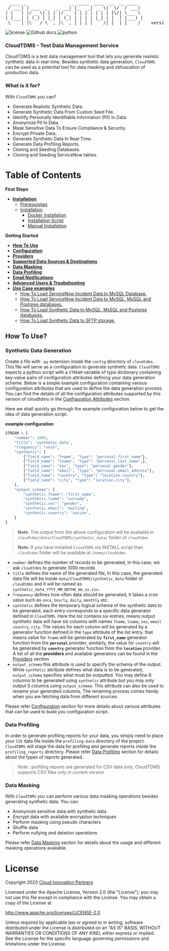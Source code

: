 <pre>
  ____ _                 _ _____ ____  __  __ ____  
 / ___| | ___  _   _  __| |_   _|  _ \|  \/  / ___| 
| |   | |/ _ \| | | |/ _` | | | | | | | |\/| \___ \ 
| |___| | (_) | |_| | (_| | | | | |_| | |  | |___) |
 \____|_|\___/ \__,_|\__,_| |_| |____/|_|  |_|____/    version 0.1
</pre>

![license](https://img.shields.io/badge/license-Apache2-blue) ![Github docs](https://img.shields.io/badge/docs-passing-green) ![python](https://img.shields.io/badge/python-3.6-blue)


### CloudTDMS - Test Data Management Service
CloudTDMS is a test data management tool that lets you generate realistic synthetic data in real-time. Besides synthetic 
data generation, `CloudTDMS` can be used as a potential tool for data masking and obfuscation of production data.

### What is it for?
With `CloudTDMS` you can?
+ Generate Realistic Synthetic Data.
+ Generate Synthetic Data From Custom Seed File.
+ Identify Personally Identifiable Information (PII) In Data.
+ Anonymize PII In Data.
+ Mask Sensitive Data To Ensure Compliance & Security.
+ Encrypt Private Data.
+ Generate Synthetic Data In Real-Time.
+ Generate Data Profiling Reports.
+ Cloning and Seeding Databases.
+ Cloning and Seeding ServiceNow tables.

# Table of Contents

**First Steps**

* **[Installation](installation.md)**
    - [Prerequisites](installation.md#pre-requisite)
    - [Installation](installation.md#installation)
        - [Docker Installation](installation.md#docker-image)
        - [Installation Script](installation.md#installation-script)
        - [Manual Installation](installation.md#manual-installation)
    
**Getting Started**

* **[How To Use](README.md#how-to-use-)**
* **[Configuration](configuration_script.md)**
* **[Providers](providers.md)**
* **[Supported Data Sources & Destinations](data_sources.md)**
* **[Data Masking](data_masking.md)**
* **[Data Profiling](data_profiling.md)**
* **[Email Notifications](email_notify.md)**
* **[Advanced Users & Troubshooting](installation.md#advanced-users--troubleshooting)**
* **[Use Case examples](Use_Cases.md#CloudTDMS-Example-Usecases)**
    - [How To Load ServiceNow Incident Data to MySQL Database.](Use_Cases.md#How-To-Load-ServiceNow-Incident-Data-to-MySQL-Database)
    - [How To Load ServiceNow Incident Data to MySQL, MsSQL and Postgres databases.](Use_Cases.md#How-To-Load-ServiceNow-Incident-Data-to-MySQL,-MsSQL-and-Postgres-databases)
    - [How To Load Synthetic Data to MySQL, MsSQL and Postgres databases.](Use_Cases.md#How-To-Load-Synthetic-Data-to-MySQL,-MsSQL-and-Postgres-databases)
    - [How To Load Synthetic Data to SFTP storage.](Use_Cases.md#How-To-Load-Synthetic-Data-to-SFTP-storage)





## How To Use?

### Synthetic Data Generation

Create a file with `.py` extension inside the `config` directory of `cloudtdms`. This file will serve as a configuration 
to generate synthetic data. `CloudTDMS` expects a python script with a `STREAM` variable of type dictionary containing key-value 
pairs of configuration attributes defining your data generation scheme. Below is a simple example configuration containing various
configuration attributes that are used to define the data generation process. You can find the details of all the configuration
attributes supported by this version of cloudtdms in the [Configuration Attributes](configuration_script.md) section.

Here we shall quickly go through the example configuration below to get the idea of data generation script.  

**example configuration**
   
```python
STREAM = {
    "number": 1000,
    "title": 'synthetic_data',
    "frequency": "once",
    "synthetic": [
        {"field_name": "fname", "type": "personal.first_name"},
        {"field_name": "lname", "type": "personal.last_name",},
        {"field_name": "sex", "type": "personal.gender"},
        {"field_name": "email", "type": "personal.email_address"},
        {"field_name": "country", "type": "location.country"},
        {"field_name": "city", "type": "location.city"},
    ],
    "output_schema": {
        "synthetic.fname": "first_name",
        "synthetic.lname": "surname",
        "synthetic.sex": "gender",
        "synthetic.email": "mailing",
        "synthetic.country": "nation",
    }
}
```
>**Note**: The output from the above configuration will be available in `cloudtdms/data/CloudTDMS/synthetic_data/` folder of `cloudtdms`

>**Note**: If you have installed `CloudTDMS` via INSTALL script than `cloudtdms` folder will be available at `/home/cloudtdms`

      

+ `number` defines the number of records to be generated, In this case, we ask `cloudtdms` to generate 1000 records
+ `title` defines the name of the generated file, In this case, the generated data file will be inside `data/CloudTDMS/synthetic_data` folder of 
          `cloudtdms` and it will be named as `synthetic_data_YYYY_MM_DDTHH_mm_ss.csv`.
+ `frequency` defines how often data should be generated, It takes a cron value such as `once`, `hourly`, `daily`, `monthly` etc.
+ `synthetic` defines the temporary logical schema of the synthetic data to be generated, each entry corresponds to a specific data generator defined in `CloudTDMS`. Here 
           the list contains six entries, means output synthetic data will have six columns with names `fname`, `lname`, `sex`, `email`
           `country`, `city`. The values for each column will be generated by a generator function defined in the `type` attribute
           of the list entry. that means value for `fname` will be generated by **`first_name`** generator function from the 
           **`personal`** provider, similarly, the value for `country` will be generated by **`country`** generator function from the
           **`location`** provider. A list of all the **providers** and available generators can be found in the [Providers](providers.md) section
+ `output_schema` this attribute is used to specify the schema of the output. While `synthetic` attribute defines what data is to be generated, 
                  `output_schema` specifies what must be outputted. You may define 6 columns to be generated using `synthetic` attribute but
                  you may only output 5 columns using `output_schema`. This attribute can also be used to rename your generated columns, The renaming
                  process comes handy when you are fetching data from different sources. 
                  
Please refer [Configuration](configuration_script.md) section for more details about various attributes that can be used
to build you configuration script.                                    
                   
### Data Profiling

In order to generate profiling reports for your data, you simply need to place your `CSV` data file inside the `profiling-data`
directory of the project. `CloudTDMS` will stage the data for profiling and generate reports inside the `profiling_reports`
directory. Please refer [Data Profiling](data_profiling.md) section for details about the types of reports generated.

>Note : profiling reports are generated for CSV data only, CloudTDMS supports CSV files only in current version

### Data Masking

With `CloudTDMS` you can perform various data masking operations besides generating synthetic data. You can:

+ Anonymize sensitive data with synthetic data
+ Encrypt data with available encryption techniques
+ Perform masking using pseudo characters
+ Shuffle data
+ Perform nullying and deletion operations

Please refer [Data Masking](data_masking.md) section for details about the usage and different masking operations available.

# License
Copyright 2020 [Cloud Innovation Partners](http://cloudinp.com)

Licensed under the Apache License, Version 2.0 (the "License");
you may not use this file except in compliance with the License.
You may obtain a copy of the License at

   http://www.apache.org/licenses/LICENSE-2.0

Unless required by applicable law or agreed to in writing, software
distributed under the License is distributed on an "AS IS" BASIS,
WITHOUT WARRANTIES OR CONDITIONS OF ANY KIND, either express or implied.
See the License for the specific language governing permissions and
limitations under the License.
